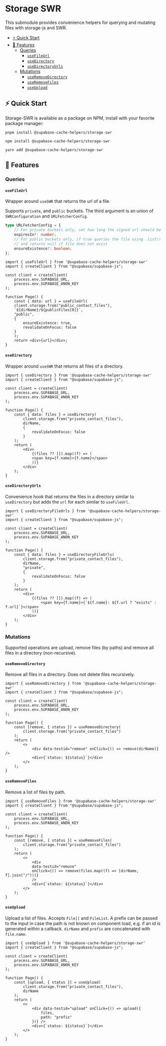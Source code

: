 # Storage SWR

This submodule provides convenience helpers for querying and mutating files with storage-js and SWR. 

- [⚡️ Quick Start](#️-quick-start)
- [📝 Features](#-features)
  - [Queries](#queries)
    - [`useFileUrl`](#usefileurl)
    - [`useDirectory`](#usedirectory)
    - [`useDirectoryUrls`](#usedirectoryurls)
  - [Mutations](#mutations)
    - [`useRemoveDirectory`](#useremovedirectory)
    - [`useRemoveFiles`](#useremovefiles)
    - [`useUpload`](#useupload)

## ⚡️ Quick Start
Storage-SWR is available as a package on NPM, install with your favorite package manager:

```shell
pnpm install @supabase-cache-helpers/storage-swr

npm install @supabase-cache-helpers/storage-swr

yarn add @supabase-cache-helpers/storage-swr
```


## 📝 Features

### Queries

#### `useFileUrl`
Wrapper around `useSWR` that returns the url of a file.

Supports `private`, and `public` buckets. The third argument is an union of `SWRConfiguration` and `URLFetcherConfig`. 

```ts
type URLFetcherConfig = {
    // For private buckets only, set how long the signed url should be valid
    expiresIn?: number;
    // For public buckets only, if true queries the file using .list() 
    // and returns null if file does not exist
    ensureExistence?: boolean;
};
```

```tsx
import { useFileUrl } from '@supabase-cache-helpers/storage-swr'
import { createClient } from "@supabase/supabase-js";

const client = createClient(
    process.env.SUPABASE_URL,
    process.env.SUPABASE_ANON_KEY
);

function Page() {
    const { data: url } = useFileUrl(
    client.storage.from("public_contact_files"),
    `${dirName}/${publicFiles[0]}`,
    "public",
    {
        ensureExistence: true,
        revalidateOnFocus: false
    }
    );
    return <div>{url}</div>;
}
```

#### `useDirectory`
Wrapper around `useSWR` that returns all files of a directory.


```tsx
import { useDirectory } from '@supabase-cache-helpers/storage-swr'
import { createClient } from "@supabase/supabase-js";

const client = createClient(
    process.env.SUPABASE_URL,
    process.env.SUPABASE_ANON_KEY
);

function Page() {
    const { data: files } = useDirectory(
        client.storage.from("private_contact_files"),
        dirName,
        {
            revalidateOnFocus: false
        }
    );
    return (
        <div>
            {(files ?? []).map((f) => (
            <span key={f.name}>{f.name}</span>
            ))}
        </div>
    );
}
```

#### `useDirectoryUrls`
Convenience hook that returns the files in a directory similar to `useDirectory` but adds the `url` for each similar to `useFileUrl`.

```tsx
import { useDirectoryFileUrls } from '@supabase-cache-helpers/storage-swr'
import { createClient } from "@supabase/supabase-js";

const client = createClient(
    process.env.SUPABASE_URL,
    process.env.SUPABASE_ANON_KEY
);

function Page() {
    const { data: files } = useDirectoryFileUrls(
        client.storage.from("private_contact_files"),
        dirName,
        "private",
        {
            revalidateOnFocus: false
        }
    );
    return (
        <div>
            {(files ?? []).map((f) => (
                <span key={f.name}>{`${f.name}: ${f.url ? "exists" : f.url}`}</span>
            ))}
        </div>
    );
}
```


### Mutations
Supported operations are upload, remove files (by paths) and remove all files in a directory (non-recursive).

#### `useRemoveDirectory`
Remove all files in a directory. Does not delete files recursively.

```tsx
import { useRemoveDirectory } from '@supabase-cache-helpers/storage-swr'
import { createClient } from "@supabase/supabase-js";

const client = createClient(
    process.env.SUPABASE_URL,
    process.env.SUPABASE_ANON_KEY
);

function Page() {
    const [remove, { status }] = useRemoveDirectory(
        client.storage.from("private_contact_files")
    );
    return (
        <>
            <div data-testid="remove" onClick={() => remove(dirName)} />
            <div>{`status: ${status}`}</div>
        </>
    );
}
```
#### `useRemoveFiles`
Remove a list of files by path.

```tsx
import { useRemoveFiles } from '@supabase-cache-helpers/storage-swr'
import { createClient } from "@supabase/supabase-js";

const client = createClient(
    process.env.SUPABASE_URL,
    process.env.SUPABASE_ANON_KEY
);

function Page() {
    const [remove, { status }] = useRemoveFiles(
        client.storage.from("private_contact_files")
    );
    return (
        <>
            <div
            data-testid="remove"
            onClick={() => remove(files.map((f) => [dirName, f].join("/")))}
            />
            <div>{`status: ${status}`}</div>
        </>
    );
}
```

#### `useUpload`
Upload a list of files. Accepts `File[]` and `FileList`. A prefix can be passed to the input in case the path is not known on component load, e.g. if an id is generated within a callback. `dirName` and `prefix` are concatenated with `file.name`.

```tsx
import { useUpload } from '@supabase-cache-helpers/storage-swr'
import { createClient } from "@supabase/supabase-js";

const client = createClient(
    process.env.SUPABASE_URL,
    process.env.SUPABASE_ANON_KEY
);

function Page() {
    const [upload, { status }] = useUpload(
        client.storage.from("private_contact_files"),
        dirName
    );
    return (
        <>
            <div data-testid="upload" onClick={() => upload({ 
                files, 
                path: "prefix" 
            })} />
            <div>{`status: ${status}`}</div>
        </>
    );
}
```